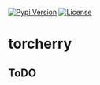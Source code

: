 [![Pypi Version](https://img.shields.io/pypi/v/torcherry?color=green)](https://pypi.org/project/torcherry/)
[![License](https://img.shields.io/pypi/l/torcherry)](https://pypi.org/project/torcherry/)

# torcherry

## ToDO
